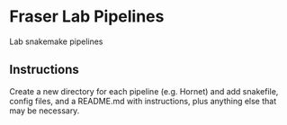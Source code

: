 # Fraser Lab Pipelines

Lab snakemake pipelines

## Instructions

Create a new directory for each pipeline (e.g. Hornet) and add snakefile, config files, and a README.md with instructions, plus anything else that may be necessary.
